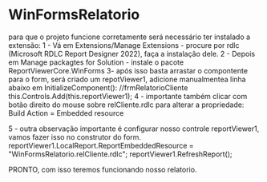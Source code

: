# WinFormsRelatorio

para que o projeto funcione corretamente será necessário ter instalado a extensão:
1 - Vá em Extensions/Manage Extensions - procure por rdlc (Microsoft RDLC Report Designer 2022), faça a instalação dele.
2 - Depois em Manage packagtes for Solution  - instale o pacote ReportViewerCore.WinForms
3-  após isso basta arrastar o compontente para o form, será criado um repotViewer1, adicione manualmentea linha abaixo
    em InitializeComponent():
    //frmRelatorioCliente
     this.Controls.Add(this.reportViewer1);
4 - importante também clicar com botão direito do mouse sobre relCliente.rdlc para alterar a propriedade:
    Build Action = Embedded resource
    
5 - outra observação importante é configurar nosso controle reportViewer1, vamos fazer isso no construtor do form.
      reportViewer1.LocalReport.ReportEmbeddedResource = "WinFormsRelatorio.relCliente.rdlc";
      reportViewer1.RefreshReport();

    
PRONTO, com isso teremos funcionando nosso relatorio.    
